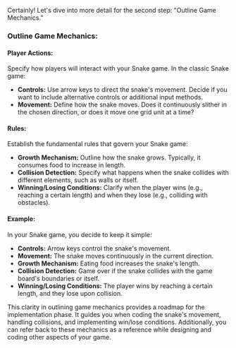 Certainly! Let's dive into more detail for the second step: "Outline Game Mechanics."

### Outline Game Mechanics:

#### Player Actions:
Specify how players will interact with your Snake game. In the classic Snake game:
- **Controls:** Use arrow keys to direct the snake's movement. Decide if you want to include alternative controls or additional input methods.
- **Movement:** Define how the snake moves. Does it continuously slither in the chosen direction, or does it move one grid unit at a time?

#### Rules:
Establish the fundamental rules that govern your Snake game:
- **Growth Mechanism:** Outline how the snake grows. Typically, it consumes food to increase in length.
- **Collision Detection:** Specify what happens when the snake collides with different elements, such as walls or itself.
- **Winning/Losing Conditions:** Clarify when the player wins (e.g., reaching a certain length) and when they lose (e.g., colliding with obstacles).

#### Example:
In your Snake game, you decide to keep it simple:
- **Controls:** Arrow keys control the snake's movement.
- **Movement:** The snake moves continuously in the current direction.
- **Growth Mechanism:** Eating food increases the snake's length.
- **Collision Detection:** Game over if the snake collides with the game board's boundaries or itself.
- **Winning/Losing Conditions:** The player wins by reaching a certain length, and they lose upon collision.

This clarity in outlining game mechanics provides a roadmap for the implementation phase. It guides you when coding the snake's movement, handling collisions, and implementing win/lose conditions. Additionally, you can refer back to these mechanics as a reference while designing and coding other aspects of your game.